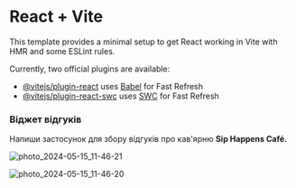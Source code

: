 # React + Vite

This template provides a minimal setup to get React working in Vite with HMR and
some ESLint rules.

Currently, two official plugins are available:

- [@vitejs/plugin-react](https://github.com/vitejs/vite-plugin-react/blob/main/packages/plugin-react/README.md)
  uses [Babel](https://babeljs.io/) for Fast Refresh
- [@vitejs/plugin-react-swc](https://github.com/vitejs/vite-plugin-react-swc)
  uses [SWC](https://swc.rs/) for Fast Refresh

### Віджет відгуків

Напиши застосунок для збору відгуків про кав'ярню **Sip Happens Café.**

![photo_2024-05-15_11-46-21](https://github.com/NelliDiachkina/goit-react-hw-02/assets/99911692/c2d836f3-1088-429f-b37f-27c36e668241)

![photo_2024-05-15_11-46-20](https://github.com/NelliDiachkina/goit-react-hw-02/assets/99911692/77460f92-1e7a-4878-a8e9-469c33191e0a)

